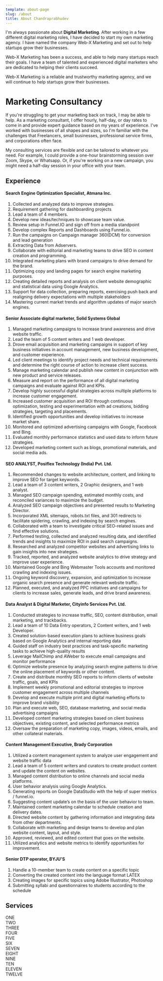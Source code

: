 ```yaml
---
template: about-page
slug: /about
title: About Chandraprabhudev
---
```

I'm always passionate about **Digital Marketing**. After working in a few different digital marketing roles, I have decided to start my own marketing agency. I have named the company Web-X Marketing and set out to help startups grow their businesses.    

Web-X Marketing has been a success, and able to help many startups reach their goals. I have a team of talented and experienced digital marketers who are dedicated to helping their clients succeed.

Web-X Marketing is a reliable and trustworthy marketing agency, and we will continue to help startups grow their businesses.

# Marketing Consultancy

If you're struggling to get your marketing back on track, I may be able to help. As a marketing consultant, I offer hourly, half-day, or day rates to come in and provide expert guidance based on my years of experience. I've worked with businesses of all shapes and sizes, so I'm familiar with the challenges that Freelancers, small businesses, professional service firms, and corporations often face. 

My consulting services are flexible and can be tailored to whatever you need. For example, I could provide a one-hour brainstorming session over Zoom, Skype, or Whatsapp. Or, if you're working on a new campaign, you might need a half-day session in your office with your team.

## Experience

#### Search Engine Optimization Specialist, Atmana Inc.

1. Collected and analyzed data to improve strategies.
2. Requirement gathering for dashboarding projects
3. Lead a team of 4 members.
4. Develop new ideas/techniques to showcase team value.
5. Review setup in Funnel.IO and sign off from a media standpoint
6. Develop complex Reports and Dashboards using Funnel.io.
7. Run the campaigns on Campaign manager 360(DCM) for conversion and lead generation
8. Extracting Data from Adservers.
9. Collaborate with editorial and marketing teams to drive SEO in content creation and
   programming.
10. Integrated marketing plans with brand campaigns to drive demand for the brand.
11. Optimizing copy and landing pages for search engine marketing purposes.
12. Creating detailed reports and analysis on client website demographic and statistical data using
    Google Analytics.
13. Support for data collection, preparing reports, exercising push back and realigning delivery
    expectations with multiple stakeholders
14. Mastering current market trends and algorithm updates of major search engines.

#### Senior Associate digital marketer, Solid Systems Global

1. Managed marketing campaigns to increase brand awareness and drive website traffic. 
2. Lead the team of 5 content writers and 1 web developer. 
3. Drove email acquisition and marketing campaigns in support of key business initiatives in account management, new business development, and customer experience. 
4. Led client meetings to identify project needs and technical requirements and determine the right course of action to increase client success. 
5. Manage marketing calendar and publish new content in conjunction with new product and service releases.
6. Measure and report on the performance of all digital marketing campaigns and evaluate against ROI and KPIs.
7. Develop highly successful digital strategies across multiple platforms to increase customer engagement. 
8. Increased customer acquisition and ROI through continuous optimization, testing and experimentation with ad creations, bidding strategies, targeting and placements. 
9. Identified growth opportunities and develop initiatives to increase market share. 
10. Monitored and optimized advertising campaigns with Google, Facebook and Bing. 
11. Evaluated monthly performance statistics and used data to inform future strategies. 
12. Developed marketing content such as blogs, promotional materials, and social media ads. 

#### SEO ANALYST, Posiflex Technology (India) Pvt. Ltd.

1. Recommended changes to website architecture, content, and linking to improve SEO for target keywords. 
2. Lead a  team of 3 content writers, 2 Graphic designers, and 1 web analyst.  
3. Managed SEO campaign spending, estimated monthly costs, and reconciled variances to maximize the budget.
4. Analyzed SEO campaign objectives and presented results to Marketing Director. 
5. Incorporated XML sitemaps, robots.txt files, and 301 redirects to facilitate spidering, crawling, and indexing by search engines.
6. Collaborated with a team to investigate critical SEO-related issues and find effective solutions. 
7. Performed testing, collected and analyzed resulting data, and identified trends and insights to maximize ROI in paid search campaigns. 
8. Researched and analyzed competitor websites and advertising links to gain insights into new strategies. 
9. Tracked, reported, and analyzed website analytics to drive strategy and improve user experience. 
10. Maintained Google and Bing Webmaster Tools accounts and monitored crawling and indexing issues. 
11. Ongoing keyword discovery, expansion, and optimization to increase organic search presence and generate relevant website traffic. 
12. Planned, executed, and analyzed PPC initiatives and campaigns for clients to increase sales, generate leads, and drive brand awareness. 

#### Data Analyst & Digital Marketer, Cityinfo Services Pvt. Ltd.

1. Conducted strategies to increase traffic, SEO, content distribution, email marketing, and trackbacks. 
2. Lead a team of 10 Data Entry operators, 2 Content writers, and 1 web Developer. 
3. Created solution-based execution plans to achieve business goals based on Google Analytics and internal reporting data 
4. Guided staff on industry best practices and task-specific marketing tasks to achieve high-quality results 
5. Leverage MailChimp and AWeber to execute email campaigns and monitor performance 
6. Optimize website presence by analyzing search engine patterns to drive the online placement of keywords or other content.
7. Create and distribute monthly SEO reports to inform clients of website traffic, goals, and KPIs 
8. Implement weekly promotional and editorial strategies to improve customer engagement across multiple channels 
9. Develop and execute multiple print and digital marketing efforts to improve brand visibility 
10. Plan and execute web, SEO, database marketing, and social media advertising campaigns
11. Developed content marketing strategies based on client business objectives, existing content, and selected performance metrics 
12. Oversaw the preparation of marketing copy, images, videos, emails, and other collateral materials. 

#### Content Management Executive, Brady Corporation

1. Utilized a content management system to analyze user engagement and website traffic data
2. Lead a team of 5 content writers and curators to create product content and update the content on websites. 
3. Managed content distribution to online channels and social media platforms.
4. User behavior analysis using Google Analytics. 
5. Generating reports on Google DataStudio with the help of super metrics / funnel.io. 
6. Suggesting content update’s on the basis of the user behavior to team.
7. Maintained content marketing calendar to schedule creation and delivery dates. 
8. Directed website content by gathering information and integrating data from other departments. 
9. Collaborate with marketing and design teams to develop and plan website content, layout, and style. 
10. Approved, reviewed, and edited content that goes on the website. 
11. Utilized analytics and website metrics to identify opportunities for improvement. 

#### Senior DTP operator, BYJU'S

1. Handle a 10-member team to create content on a specific topic  
2. Converting the created content into the language format LATEX 
3. Creating images for specific topics using Adobe Illustrator, Photoshop 
4. Submitting syllabi and questionnaires to students according to the schedule

## Services

<div class="cards">
  <div class="card">ONE</div>
  <div class="card">TWO</div>
  <div class="card">THREE</div>
  <div class="card">FOUR</div>
  <div class="card">FIVE</div>
  <div class="card">SIX</div>
  <div class="card">SEVEN</div>
  <div class="card">EIGHT</div>
  <div class="card">NINE</div>
  <div class="card">TEN</div>
  <div class="card">ELEVEN</div>
  <div class="card">TWELVE</div>
</div>
